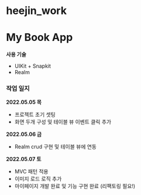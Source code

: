 # heejin_work

# My Book App

**사용 기술**

- UIKit + Snapkit
- Realm

### 작업 일지

**2022.05.05 목**

- 프로젝트 초기 셋팅
- 화면 두개 구성 및 테이블 뷰 이벤트 클릭 추가

**2022.05.06 금**

- Realm crud 구현 및 테이블 뷰에 연동

**2022.05.07 토**

- MVC 패턴 적용
- 이미지 로드 로직 추가
- 마이페이지 개발 완료 및 기능 구현 완료 (리팩토링 필요!)
